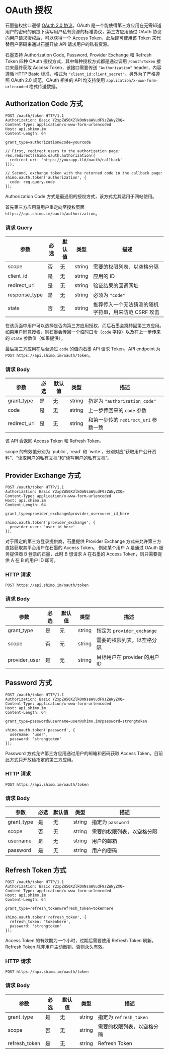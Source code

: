 # OAuth 授权

石墨鉴权接口遵循 [OAuth 2.0 协议](https://tools.ietf.org/html/rfc6749)。OAuth 是一个能使得第三方应用在无需知道用户的密码的前提下读写用户私有资源的标准协议，第三方应用通过 OAuth 协议向用户请求授权后，可以获得一个 Access Token，此后即可使用该 Token 来代替用户密码来通过石墨开放 API 请求用户的私有资源。

石墨支持 Authorization Code, Password, Provider Exchange 和 Refresh Token 四种 OAuth 授权方式，其中每种授权方式都是通过调用 `/oauth/token` 接口来最终获取 Access Token，该接口需要传送 `"Authorization"` header，内容遵循 HTTP Basic 标准，格式为 `"client_id:client_secret"`。另外为了严格遵照 OAuth 2.0 规范，OAuth 相关的 API 均支持使用 `application/x-www-form-urlencoded` 格式传送数据。

## Authorization Code 方式

```http
POST /oauth/token HTTP/1.1
Authorization: Basic Y2xpZW50X2lkOmNsaWVudF9zZWNyZXQ=
Content-Type: application/x-www-form-urlencoded
Host: api.shimo.im
Content-Length: 64

grant_type=authorization&code=yourcode
```

```node
// First, redirect users to the authorization page:
res.redirect(shimo.oauth.authorization({
  redirect_uri: 'https://yourapp.tld/oauth/callback'
}));

// Second, exchange token with the returned code in the callback page:
shimo.oauth.token('authorization', {
  code: req.query.code
});
```

Authorization Code 方式是最通用的授权方式，该方式尤其适用于网站使用。

首先第三方应用将用户重定向至授权页面 `https://api.shimo.im/oauth/authorization`。

### 请求 Query

参数 | 必选 | 默认值 | 类型 | 描述
--------- | ------- | ------- | ------- | -----------
scope | 否 | 无 | string | 需要的权限列表，以空格分隔
client_id | 是 | 无 | string | 应用的 ID
redirect_uri | 是 | 无 | string | 验证结果的回调网址
response_type | 是 | 无 | string | 必须为 `"code"`
state | 否 | 无 | string | 推荐传入一个无法猜测的随机字符串，用来防范 CSRF 攻击

在该页面中用户可以选择是否向第三方应用授权，而后石墨会跳转回第三方应用。如果用户同意授权，则石墨会传回一个临时口令（`code` 字段）以及在上一步传来的 `state` 参数值（如果提供）。

最后第三方应用在后台通过 `code` 的值向石墨 API 请求 Token，API endpoint 为 `POST https://api.shimo.im/oauth/token`。

### 请求 Body

参数 | 必选 | 默认值 | 类型 | 描述
--------- | ------- | ------- | ------- | -----------
grant\_type | 是 | 无 | string | 指定为 `"authorization_code"`
code | 是 | 无 | string | 上一步传回来的 `code` 参数
redirect\_uri | 是 | 无 | string | 和第一步传的 `redirect_uri` 参数一致

该 API 会返回 Access Token 和 Refresh Token。

<aside class="notice">
scope 的有效值分别为 `public`, `read` 和 `write`，分别对应“获取用户公开资料”、“读取用户的私有文档”和“读写用户的私有文档”。
</aside>

## Provider Exchange 方式

```http
POST /oauth/token HTTP/1.1
Authorization: Basic Y2xpZW50X2lkOmNsaWVudF9zZWNyZXQ=
Content-Type: application/x-www-form-urlencoded
Host: api.shimo.im
Content-Length: 64

grant_type=provider_exchange&provider_user=user_id_here
```

```node
shimo.oauth.token('provider_exchange', {
  provider_user: 'user_id_here'
});
```

对于限定的第三方登录提供商，石墨提供 Provider Exchange 方式来允许第三方直接获取其平台用户在石墨的 Access Token。
例如某个用户 A 是通过 OAuth 服务提供商 B 登录的石墨，此时 B 想请求 A 在石墨的 Access Token，则只需要提供 A 在 B 的用户 ID 即可。

### HTTP 请求

`POST https://api.shimo.im/oauth/token`

### 请求 Body

参数 | 必选 | 默认值 | 类型 | 描述
--------- | ------- | ------- | ------- | -----------
grant\_type | 是 | 无 | string | 指定为 `provider_exchange`
scope | 否 | 无 | string | 需要的权限列表，以空格分隔
provider_user | 是 | 无 | string | 目标用户在 provider 的用户 ID

## Password 方式

```http
POST /oauth/token HTTP/1.1
Authorization: Basic Y2xpZW50X2lkOmNsaWVudF9zZWNyZXQ=
Content-Type: application/x-www-form-urlencoded
Host: api.shimo.im
Content-Length: 64

grant_type=password&username=user@shimo.im@password=strongtoken
```

```node
shimo.oauth.token('password', {
  username: 'user',
  password: 'strongtoken'
});
```

Password 方式允许第三方应用通过用户的邮箱和密码获取 Access Token。目前此方式只开放给指定的第三方应用。

### HTTP 请求

`POST https://api.shimo.im/oauth/token`

### 请求 Body

参数 | 必选 | 默认值 | 类型 | 描述
--------- | ------- | ------- | ------- | -----------
grant\_type | 是 | 无 | string | 指定为 `password`
scope | 否 | 无 | string | 需要的权限列表，以空格分隔
username | 是 | 无 | string | 用户的邮箱
password | 是 | 无 | string | 用户的密码

## Refresh Token 方式

```http
POST /oauth/token HTTP/1.1
Authorization: Basic Y2xpZW50X2lkOmNsaWVudF9zZWNyZXQ=
Content-Type: application/x-www-form-urlencoded
Host: api.shimo.im
Content-Length: 64

grant_type=refresh_token&refresh_token=tokenhere
```

```node
shimo.oauth.token('refresh_token', {
  refresh_token: 'tokenhere',
  password: 'strongtoken'
});
```

Access Token 的有效期为一个小时，过期后需要使用 Refresh Token 刷新。Refresh Token 除非用户主动撤销，否则永久有效。

### HTTP 请求

`POST https://api.shimo.im/oauth/token`

### 请求 Body

参数 | 必选 | 默认值 | 类型 | 描述
--------- | ------- | ------- | ------- | -----------
grant\_type | 是 | 无 | string | 指定为 `refresh_token`
scope | 否 | 无 | string | 需要的权限列表，以空格分隔
refresh_token | 是 | 无 | string | Refresh Token
